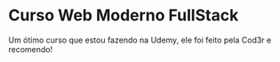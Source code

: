 # Curso Web Moderno FullStack #
Um ótimo curso que estou fazendo na Udemy, ele foi feito pela Cod3r e recomendo!